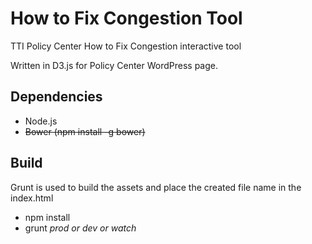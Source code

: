 # How to Fix Congestion Tool
TTI Policy Center How to Fix Congestion interactive tool

Written in D3.js for Policy Center WordPress page.

## Dependencies
- Node.js
- ~~Bower (npm install -g bower)~~

## Build
Grunt is used to build the assets and place the created file name in the index.html

- npm install
- grunt *prod or dev or watch*
